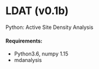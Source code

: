 # LDAT (v0.1b)
Python: Active Site Density Analysis
#### **Requirements**:
- Python3.6, numpy 1.15
- mdanalysis

